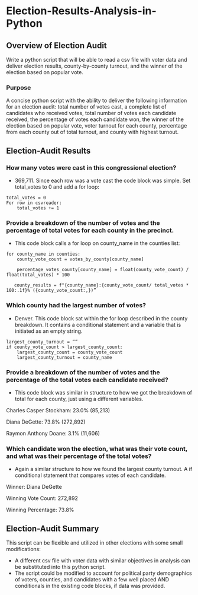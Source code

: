 # Election-Results-Analysis-in-Python
## Overview of Election Audit 
Write a python script that will be able to read a csv file with voter data and deliver election results, county-by-county turnout, and the winner of the election based on popular vote.

### Purpose
A concise python script with the ability to deliver the following information for an election audit: total number of votes cast, a complete list of candidates who received votes, total number of votes each candidate received, the percentage of votes each candidate won, the winner of the election based on popular vote, voter turnout for each county, percentage from each county out of total turnout, and county with highest turnout.


## Election-Audit Results
### How many votes were cast in this congressional election? 
- 369,711. Since each row was a vote cast the code block was simple. Set total_votes to 0 and add a for loop:
```
total_votes = 0
For row in csvreader:
	total_votes += 1
```

### Provide a breakdown of the number of votes and the percentage of total votes for each county in the precinct.
- This code block calls a for loop on county_name in the counties list:
```
for county_name in counties:
    county_vote_count = votes_by_county[county_name]

    percentage_votes_county[county_name] = float(county_vote_count) / float(total_votes) * 100
   
   county_results = f"{county_name}:{county_vote_count/ total_votes * 100:.1f}% ({county_vote_count:,})”
```

### Which county had the largest number of votes?
- Denver. This code block sat within the for loop described in the county breakdown. It contains a conditional statement and a variable that is initiated as an empty string.
```
largest_county_turnout = “”
if county_vote_count > largest_county_count:
	largest_county_count = county_vote_count
	largest_county_turnout = county_name 
```
### Provide a breakdown of the number of votes and the percentage of the total votes each candidate received?
- This code block was similar in structure to how we got the breakdown of total for each county, just using a different variables.

Charles Casper Stockham:  23.0% (85,213)

Diana DeGette:  73.8% (272,892)

Raymon Anthony Doane:  3.1% (11,606)

### Which candidate won the election, what was their vote count, and what was their percentage of the total votes?
- Again a similar structure to how we found the largest county turnout. A if conditional statement that compares votes of each candidate.

Winner: Diana DeGette

Winning Vote Count: 272,892

Winning Percentage: 73.8%


## Election-Audit Summary

This script can be flexible and utilized in other elections with some small modifications:
- A different csv file with voter data with similar objectives in analysis can be substituted into this python script.
- The script could be modified to account for political party demographics of voters, counties, and candidates with a few well placed AND conditionals in the existing code blocks, if data was provided.
